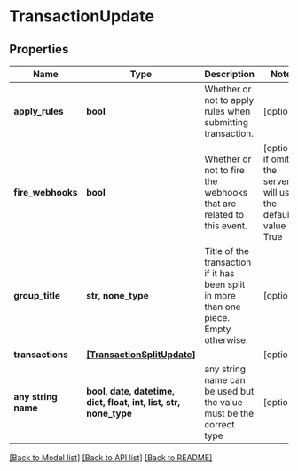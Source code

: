 # TransactionUpdate


## Properties
Name | Type | Description | Notes
------------ | ------------- | ------------- | -------------
**apply_rules** | **bool** | Whether or not to apply rules when submitting transaction. | [optional] 
**fire_webhooks** | **bool** | Whether or not to fire the webhooks that are related to this event. | [optional]  if omitted the server will use the default value of True
**group_title** | **str, none_type** | Title of the transaction if it has been split in more than one piece. Empty otherwise. | [optional] 
**transactions** | [**[TransactionSplitUpdate]**](TransactionSplitUpdate.md) |  | [optional] 
**any string name** | **bool, date, datetime, dict, float, int, list, str, none_type** | any string name can be used but the value must be the correct type | [optional]

[[Back to Model list]](../README.md#documentation-for-models) [[Back to API list]](../README.md#documentation-for-api-endpoints) [[Back to README]](../README.md)


